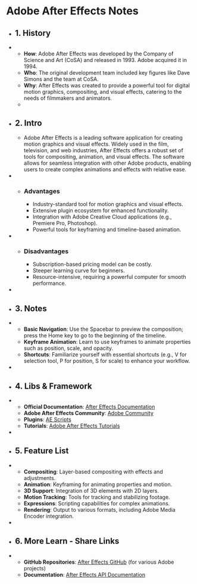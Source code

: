 # Adobe After Effects Notes
- ## 1. History
-
	- **How**: Adobe After Effects was developed by the Company of Science and Art (CoSA) and released in 1993. Adobe acquired it in 1994.
	- **Who**: The original development team included key figures like Dave Simons and the team at CoSA.
	- **Why**: After Effects was created to provide a powerful tool for digital motion graphics, compositing, and visual effects, catering to the needs of filmmakers and animators.
	-
- ## 2. Intro
	- Adobe After Effects is a leading software application for creating motion graphics and visual effects. Widely used in the film, television, and web industries, After Effects offers a robust set of tools for compositing, animation, and visual effects. The software allows for seamless integration with other Adobe products, enabling users to create complex animations and effects with relative ease.
-
	- ### Advantages
		- Industry-standard tool for motion graphics and visual effects.
		- Extensive plugin ecosystem for enhanced functionality.
		- Integration with Adobe Creative Cloud applications (e.g., Premiere Pro, Photoshop).
		- Powerful tools for keyframing and timeline-based animation.
-
	- ### Disadvantages
		- Subscription-based pricing model can be costly.
		- Steeper learning curve for beginners.
		- Resource-intensive, requiring a powerful computer for smooth performance.
-
- ## 3. Notes
-
	- **Basic Navigation**: Use the Spacebar to preview the composition; press the Home key to go to the beginning of the timeline.
	- **Keyframe Animation**: Learn to use keyframes to animate properties such as position, scale, and opacity.
	- **Shortcuts**: Familiarize yourself with essential shortcuts (e.g., V for selection tool, P for position, S for scale) to enhance your workflow.
-
- ## 4. Libs & Framework
-
	- **Official Documentation**: [After Effects Documentation](https://helpx.adobe.com/after-effects/user-guide.html)
	- **Adobe After Effects Community**: [Adobe Community](https://community.adobe.com/t5/after-effects/ct-p/ct-after-effects)
	- **Plugins**: [AE Scripts](https://aescripts.com/)
	- **Tutorials**: [Adobe After Effects Tutorials](https://helpx.adobe.com/after-effects/tutorials.html)
-
- ## 5. Feature List
-
	- **Compositing**: Layer-based compositing with effects and adjustments.
	- **Animation**: Keyframing for animating properties and motion.
	- **3D Support**: Integration of 3D elements with 2D layers.
	- **Motion Tracking**: Tools for tracking and stabilizing footage.
	- **Expressions**: Scripting capabilities for complex animations.
	- **Rendering**: Output to various formats, including Adobe Media Encoder integration.
-
- ## 6. More Learn - Share Links
-
	- **GitHub Repositories**: [After Effects GitHub](https://github.com/Adobe-Apps) (for various Adobe projects)
	- **Documentation**: [After Effects API Documentation](https://ae-scripting.docsforadobe.dev/)